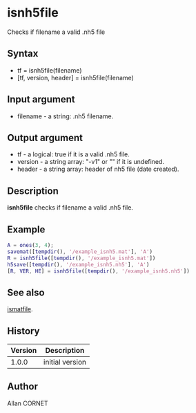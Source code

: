 

# isnh5file

Checks if filename a valid .nh5 file

## Syntax

- tf = isnh5file(filename)
- [tf, version, header] = isnh5file(filename)

## Input argument

 - filename - a string: .nh5 filename.

## Output argument

 - tf - a logical: true if it is a valid .nh5 file.
 - version - a string array: "-v1" or "" if it is undefined.
 - header - a string array: header of nh5 file (date created).

## Description


  <p><b>isnh5file</b> checks if filename a valid .nh5 file.</p>


## Example

```matlab
A = ones(3, 4);
savemat([tempdir(), '/example_isnh5.mat'], 'A')
R = isnh5file([tempdir(), '/example_isnh5.mat'])
h5save([tempdir(), '/example_isnh5.nh5'], 'A')
[R, VER, HE] = isnh5file([tempdir(), '/example_isnh5.nh5'])
```

## See also

[ismatfile](../matio/ismatfile.md).
## History

|Version|Description|
|------|------|
|1.0.0|initial version|


## Author

Allan CORNET



